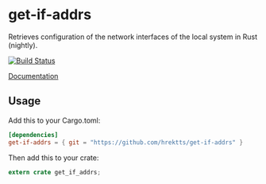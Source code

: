 # get-if-addrs

Retrieves configuration of the network interfaces of the local system in Rust (nightly).

[![Build Status](https://travis-ci.org/hrektts/get-if-addrs.svg?branch=master)](https://travis-ci.org/hrektts/get-if-addrs)

[Documentation](https://katsutoshihorie.com/get-if-addrs)

## Usage

Add this to your Cargo.toml:

``` toml
[dependencies]
get-if-addrs = { git = "https://github.com/hrektts/get-if-addrs" }
```

Then add this to your crate:

``` rust
extern crate get_if_addrs;
```
